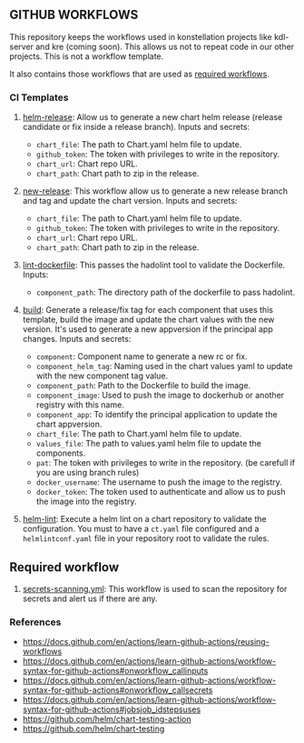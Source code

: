 ## GITHUB WORKFLOWS

This repository keeps the workflows used in konstellation projects like kdl-server and kre (coming soon). This allows us not to repeat code in our other projects. This is not a workflow template.

It also contains those workflows that are used as [required workflows](https://docs.github.com/en/actions/using-workflows/required-workflows).

### CI Templates

1. [helm-release](./.github/workflows/helm-release.yaml): Allow us to generate a new chart helm release (release candidate or fix inside a release branch). 
Inputs and secrets:
    - `chart_file`: The path to Chart.yaml helm file to update.
    - `github_token`: The token with privileges to write in the repository.
    - `chart_url`: Chart repo URL.
    - `chart_path`: Chart path to zip in the release.

2. [new-release](./.github/workflows/new-release.yaml): This workflow allow us to generate a new release branch and tag and update the chart version.
Inputs and secrets:
    - `chart_file`: The path to Chart.yaml helm file to update.
    - `github_token`: The token with privileges to write in the repository.
    - `chart_url`: Chart repo URL.
    - `chart_path`: Chart path to zip in the release.

3. [lint-dockerfile](./.github/workflows/lint-dockerfile.yaml): This passes the hadolint tool to validate the Dockerfile.
Inputs:
    - `component_path`: The directory path of the dockerfile to pass hadolint.

4. [build](./.github/workflows/build.yaml): Generate a release/fix tag for each component that uses this template, build the image and update the chart values with the new version. It's used to generate a new appversion if the principal app changes.
Inputs and secrets:
    - `component`: Component name to generate a new rc or fix.
    - `component_helm_tag`: Naming used in the chart values yaml to update with the new component tag value.
    - `component_path`: Path to the Dockerfile to build the image.
    - `component_image`: Used to push the image to dockerhub or another registry with this name.
    - `component_app`: To identify the principal application to update the chart appversion.
    - `chart_file`: The path to Chart.yaml helm file to update.
    - `values_file`: The path to values.yaml helm file to update the components.
    - `pat`: The token with privileges to write in the repository. (be carefull if you are using branch rules)
    - `docker_username`: The username to push the image to the registry.
    - `docker_token`: The token used to authenticate and allow us to push the image into the registry.

5. [helm-lint](./.github/workflows/helm-lint.yaml): Execute a helm lint on a chart repository to validate the configuration. You must to have a `ct.yaml` file configured and a `helmlintconf.yaml` file in your repository root to validate the rules.

## Required workflow

1. [secrets-scanning.yml](./.github/workflows/secrets-scanning.yml): This workflow is used to scan the repository for secrets and alert us if there are any.

### References
- https://docs.github.com/en/actions/learn-github-actions/reusing-workflows
- https://docs.github.com/en/actions/learn-github-actions/workflow-syntax-for-github-actions#onworkflow_callinputs
- https://docs.github.com/en/actions/learn-github-actions/workflow-syntax-for-github-actions#onworkflow_callsecrets
- https://docs.github.com/en/actions/learn-github-actions/workflow-syntax-for-github-actions#jobsjob_idstepsuses
- https://github.com/helm/chart-testing-action
- https://github.com/helm/chart-testing



